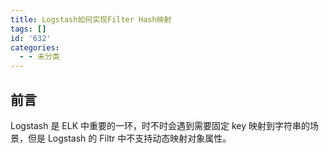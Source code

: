```yaml
---
title: Logstash如何实现Filter Hash映射
tags: []
id: '632'
categories:
  - - 未分类
---
```




## 前言

Logstash 是 ELK 中重要的一环，时不时会遇到需要固定 key 映射到字符串的场景，但是 Logstash 的 Filtr 中不支持动态映射对象属性。